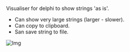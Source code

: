 Visualiser for delphi to show strings 'as is'.

- Can show very large strings (larger - slower). 
- Can copy to clipboard.
- San save string to file.

![Img](https://github.com/user-attachments/assets/7a1f87fc-9249-40f6-a9ad-5bad357f898d)
